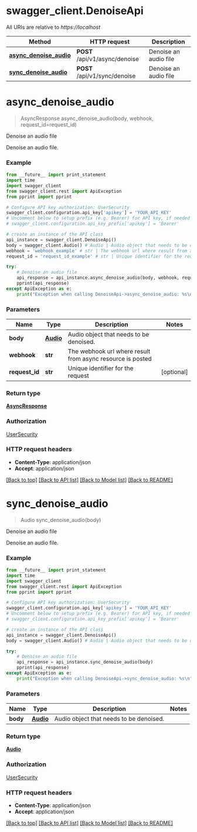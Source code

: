 # swagger_client.DenoiseApi

All URIs are relative to *https://localhost*

Method | HTTP request | Description
------------- | ------------- | -------------
[**async_denoise_audio**](DenoiseApi.md#async_denoise_audio) | **POST** /api/v1/async/denoise | Denoise an audio file
[**sync_denoise_audio**](DenoiseApi.md#sync_denoise_audio) | **POST** /api/v1/sync/denoise | Denoise an audio file


# **async_denoise_audio**
> AsyncResponse async_denoise_audio(body, webhook, request_id=request_id)

Denoise an audio file

Denoise an audio file.

### Example 
```python
from __future__ import print_statement
import time
import swagger_client
from swagger_client.rest import ApiException
from pprint import pprint

# Configure API key authorization: UserSecurity
swagger_client.configuration.api_key['apikey'] = 'YOUR_API_KEY'
# Uncomment below to setup prefix (e.g. Bearer) for API key, if needed
# swagger_client.configuration.api_key_prefix['apikey'] = 'Bearer'

# create an instance of the API class
api_instance = swagger_client.DenoiseApi()
body = swagger_client.Audio() # Audio | Audio object that needs to be denoised.
webhook = 'webhook_example' # str | The webhook url where result from async resource is posted
request_id = 'request_id_example' # str | Unique identifier for the request (optional)

try: 
    # Denoise an audio file
    api_response = api_instance.async_denoise_audio(body, webhook, request_id=request_id)
    pprint(api_response)
except ApiException as e:
    print("Exception when calling DenoiseApi->async_denoise_audio: %s\n" % e)
```

### Parameters

Name | Type | Description  | Notes
------------- | ------------- | ------------- | -------------
 **body** | [**Audio**](Audio.md)| Audio object that needs to be denoised. | 
 **webhook** | **str**| The webhook url where result from async resource is posted | 
 **request_id** | **str**| Unique identifier for the request | [optional] 

### Return type

[**AsyncResponse**](AsyncResponse.md)

### Authorization

[UserSecurity](../README.md#UserSecurity)

### HTTP request headers

 - **Content-Type**: application/json
 - **Accept**: application/json

[[Back to top]](#) [[Back to API list]](../README.md#documentation-for-api-endpoints) [[Back to Model list]](../README.md#documentation-for-models) [[Back to README]](../README.md)

# **sync_denoise_audio**
> Audio sync_denoise_audio(body)

Denoise an audio file

Denoise an audio file.

### Example 
```python
from __future__ import print_statement
import time
import swagger_client
from swagger_client.rest import ApiException
from pprint import pprint

# Configure API key authorization: UserSecurity
swagger_client.configuration.api_key['apikey'] = 'YOUR_API_KEY'
# Uncomment below to setup prefix (e.g. Bearer) for API key, if needed
# swagger_client.configuration.api_key_prefix['apikey'] = 'Bearer'

# create an instance of the API class
api_instance = swagger_client.DenoiseApi()
body = swagger_client.Audio() # Audio | Audio object that needs to be denoised.

try: 
    # Denoise an audio file
    api_response = api_instance.sync_denoise_audio(body)
    pprint(api_response)
except ApiException as e:
    print("Exception when calling DenoiseApi->sync_denoise_audio: %s\n" % e)
```

### Parameters

Name | Type | Description  | Notes
------------- | ------------- | ------------- | -------------
 **body** | [**Audio**](Audio.md)| Audio object that needs to be denoised. | 

### Return type

[**Audio**](Audio.md)

### Authorization

[UserSecurity](../README.md#UserSecurity)

### HTTP request headers

 - **Content-Type**: application/json
 - **Accept**: application/json

[[Back to top]](#) [[Back to API list]](../README.md#documentation-for-api-endpoints) [[Back to Model list]](../README.md#documentation-for-models) [[Back to README]](../README.md)

